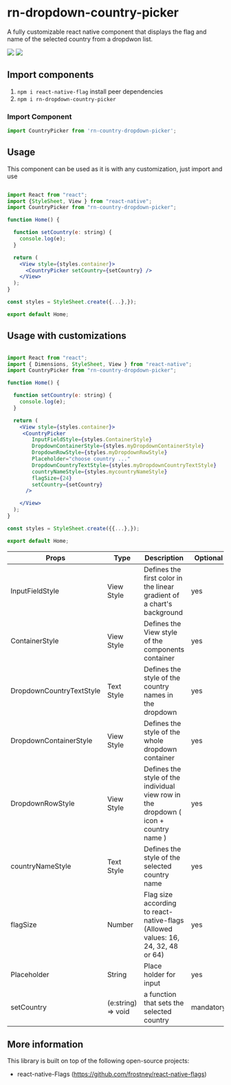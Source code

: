 # rn-dropdown-country-picker

A fully customizable react native component that displays the flag and name of the selected country from a dropdwon list.

![](https://github.com/faccon/rn-country-dropdown-picker/blob/master/src/docs/rn-country-dropdown-picker.gif)
![](https://github.com/faccon/rn-country-dropdown-picker/blob/master/src/docs/rn-country-dropdown-picker%20(2).gif)


## Import components

1. `npm i react-native-flag` install peer dependencies
2. `npm i rn-dropdown-country-picker`



### Import Component
```javascript
import CountryPicker from 'rn-country-dropdown-picker';

```

## Usage

This component can be used as it is with any customization, just import and use

```jsx

import React from "react";
import {StyleSheet, View } from "react-native";
import CountryPicker from "rn-country-dropdown-picker";

function Home() {

  function setCountry(e: string) {
    console.log(e);
  }

  return (
    <View style={styles.container}>
      <CountryPicker setCountry={setCountry} />
    </View>
  );
}

const styles = StyleSheet.create({...},});

export default Home;


```

## Usage with customizations

```jsx

import React from "react";
import { Dimensions, StyleSheet, View } from "react-native";
import CountryPicker from "rn-country-dropdown-picker";

function Home() {

  function setCountry(e: string) {
    console.log(e);
  }

  return (
    <View style={styles.container}>
     <CountryPicker
        InputFieldStyle={styles.ContainerStyle}
        DropdownContainerStyle={styles.myDropdownContainerStyle}
        DropdownRowStyle={styles.myDropdownRowStyle}
        Placeholder="choose country ..."
        DropdownCountryTextStyle={styles.myDropdownCountryTextStyle}
        countryNameStyle={styles.mycountryNameStyle}
        flagSize={24}
        setCountry={setCountry}
      />

    </View>
  );
}

const styles = StyleSheet.create({{...},});

export default Home;


```

| Props                         | Type               | Description                                                                 	          |  Optional      |
| ----------------------------- | ------------------ | -------------------------------------------------------------------------------------- | -------------- |
| InputFieldStyle		            | View Style	       | Defines the first color in the linear gradient of a chart's background   	            |      yes       |
| ContainerStyle                | View Style         | Defines the View style of the components container    				                          |      yes       |
| DropdownCountryTextStyle      | Text Style         | Defines the style of the country names in the dropdown    			                        |      yes       |
| DropdownContainerStyle	      | View Style         | Defines the style of the whole dropdown container        			                        |      yes       |
| DropdownRowStyle		          | View Style         | Defines the style of the individual view row in the dropdown ( icon + country name )   |      yes       |
| countryNameStyle	          	| Text Style         | Defines the style of the selected country name  					                              |      yes       |
| flagSize			                | Number             | Flag size according to react-native-flags  (Allowed values: 16, 24, 32, 48 or 64)      |      yes       |
| Placeholder                   | String             | Place holder for input                                                                 |      yes       |
| setCountry	                  | (e:string) => void | a function that sets the selected country                                              |    mandatory   |

## More information

This library is built on top of the following open-source projects:

- react-native-Flags (https://github.com/frostney/react-native-flags)
